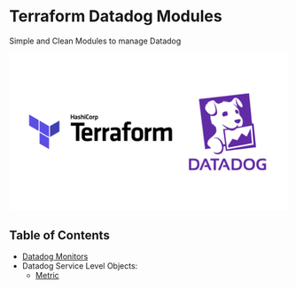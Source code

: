 # Terraform Datadog Modules 

Simple and Clean Modules to manage Datadog


![logo](assets/terraformdd.png)

## Table of Contents

- [Datadog Monitors](/monitor/README.md)
- Datadog Service Level Objects:
    - [Metric](/slo/metric/README.md)